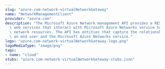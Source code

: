 ```yaml
---
slug: "azure-com-network-virtualNetworkGateway"
name: "NetworkManagementClient"
provider: "azure.com"
description: "The Microsoft Azure Network management API provides a RESTful set of\
  \ web services that interact with Microsoft Azure Networks service to manage your\
  \ network resources. The API has entities that capture the relationship between\
  \ an end user and the Microsoft Azure Networks service."
logo: "azure.com-network-virtualNetworkGateway-logo.png"
logoMediaType: "image/png"
tags:
- name: "cloud"
stubs: "azure.com-network-virtualNetworkGateway-stubs.json"
---
```

